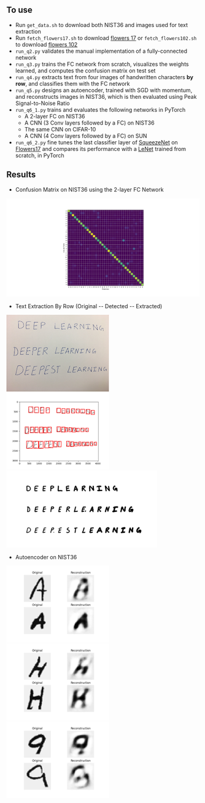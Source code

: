 ## To use
* Run ```get_data.sh``` to download both NIST36 and images used for text extraction
* Run ```fetch_flowers17.sh``` to download [flowers 17](http://www.robots.ox.ac.uk/~vgg/data/flowers/17/index.html) or ```fetch_flowers102.sh``` to download [flowers 102](http://www.robots.ox.ac.uk/~vgg/data/flowers/102/index.html)
* ```run_q2.py``` validates the manual implementation of a fully-connected network
* ```run_q3.py``` trains the FC network from scratch, visualizes the weights learned, and computes the confusion matrix on test set
* ```run_q4.py``` extracts text from four images of handwritten characters **by row**, and classifies them with the FC network
* ```run_q5.py``` designs an autoencoder, trained with SGD with momentum, and reconstructs images in NIST36, which is then evaluated using Peak Signal-to-Noise Ratio
* ```run_q6_1.py``` trains and evaluates the following networks in PyTorch
    * A 2-layer FC on NIST36
    * A CNN (3 Conv layers followed by a FC) on NIST36
    * The same CNN on CIFAR-10
    * A CNN (4 Conv layers followed by a FC) on SUN
* ```run_q6_2.py``` fine tunes the last classifier layer of [SqueezeNet](https://pytorch.org/vision/stable/models.html) on [Flowers17](http://www.robots.ox.ac.uk/~vgg/data/flowers/17/index.html) and compares its performance with a [LeNet](https://en.wikipedia.org/wiki/LeNet) trained from scratch, in PyTorch
  
## Results
* Confusion Matrix on NIST36 using the 2-layer FC Network  
  
![image](https://github.com/Geniussh/Computer-Vision/blob/main/HW5/results/q3_4.png)

* Text Extraction By Row (Original -- Detected -- Extracted)  
  
<p float="left">
  <img src="https://github.com/Geniussh/Computer-Vision/blob/main/HW5/images/04_deep.jpg" height="200px">
  <img src="https://github.com/Geniussh/Computer-Vision/blob/main/HW5/results/q4_3_4.png" height="200px">
  <img src="https://github.com/Geniussh/Computer-Vision/blob/main/HW5/results/input4.png" height="200px">
</p>

  
* Autoencoder on NIST36
  
<p float="left">
  <img src="https://github.com/Geniussh/Computer-Vision/blob/main/HW5/results/q5_3_A.png" height="200px">
  <img src="https://github.com/Geniussh/Computer-Vision/blob/main/HW5/results/q5_3_H.png" height="200px">
  <img src="https://github.com/Geniussh/Computer-Vision/blob/main/HW5/results/q5_3_9.png" height="200px">
</p>
  

